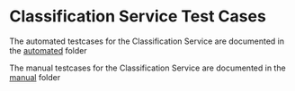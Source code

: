 # Classification Service Test Cases

The automated testcases for the Classification Service are documented in the [automated](automated) folder

The manual testcases for the Classification Service are documented in the [manual](manual) folder
